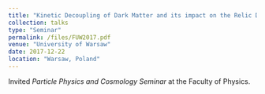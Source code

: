```yaml
---
title: "Kinetic Decoupling of Dark Matter and its impact on the Relic Density"
collection: talks
type: "Seminar"
permalink: /files/FUW2017.pdf
venue: "University of Warsaw"
date: 2017-12-22
location: "Warsaw, Poland"
---
```


Invited _Particle Physics and Cosmology Seminar_ at the Faculty of Physics.

